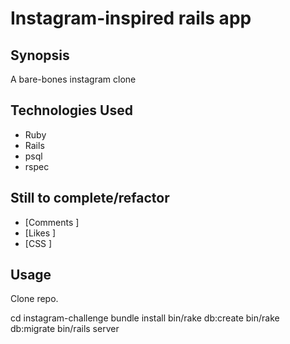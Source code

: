 Instagram-inspired rails app
=======================

## Synopsis

A bare-bones instagram clone


## Technologies Used

- Ruby
- Rails
- psql
- rspec


## Still to complete/refactor

- [Comments ]
- [Likes ]
- [CSS ]

## Usage

Clone repo.

cd instagram-challenge
bundle install
bin/rake db:create
bin/rake db:migrate
bin/rails server
